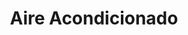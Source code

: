 ---
title: "Aire Acondicionado"
url: /barrios-unidos/aire-acondicionado-carrera-28/
shop: Autoteile
---
